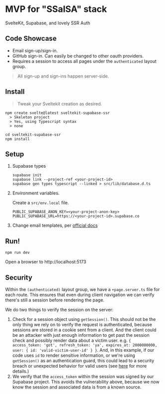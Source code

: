 # MVP for "SSalSA" stack

SvelteKit, Supabase, and lovely SSR Auth

## Code Showcase

- Email sign-up/sign-in.
- GitHub sign-in. Can easily be changed to other oauth providers.
- Requires a session to access all pages under the `authenticated` layout group.

> All sign-up and sign-ins happen server-side.

## Install

> Tweak your Sveltekit creation as desired.

```
npm create svelte@latest sveltekit-supabase-ssr
  > Skeleton project
  > Yes, using Typescript syntax
  > none

cd sveltekit-supabase-ssr
npm install
```

## Setup

1. Supabase types
    ```
    supabase init
    supabase link --project-ref <your-project-id>
    supabase gen types typescript --linked > src/lib/database.d.ts
    ```

2. Environment variables.
    
    Create a `src/env.local` file.
    ```
    PUBLIC_SUPABASE_ANON_KEY=<your-project-anon-key>
    PUBLIC_SUPABASE_URL=https://<your-project-id>.supabase.co
    ```

3. Change email templates, per [official docs](https://supabase.com/docs/guides/auth/server-side/email-based-auth-with-pkce-flow-for-ssr?framework=sveltekit#update-email-templates-with-url-for-api-endpoint)

## Run!

```
npm run dev
```

Open a browser to http://localhost:5173

## Security

Within the `(authenticated)` layout group, we have a `+page.server.ts` file for each route. This ensures that even during client navigation we can verify there's still a session before rendering the page.

We do two things to verify the session on the server:

1. Check for a session object using `getSession()`. This should not be the only thing we rely on to verify the request is authenticated, because sessions are stored in a cookie sent from a client. And the client could be an attacker with just enough information to get past the session check and possibly render data about a victim user. e.g. `{ access_token: 'got', refresh_token: 'ya', expires_at: 2000000000, user: { id: 'valid-victim-user-id' } }`. And, in this example, if our code uses `id` to render sensitive information, or we're using `getSession()` as an authentication guard, this could lead to a security breach or unexpected behavior for valid users (see [here](https://github.com/supabase/auth-helpers/pull/722) for more details.)
2. We verify that the `access_token` within the session was signed by our Supabase project. This avoids the vulnerability above, because we now know the session and associated data is from a known source.
